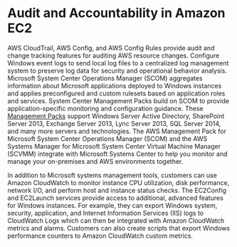 # Audit and Accountability in Amazon EC2<a name="audit-accountabilityt"></a>

AWS CloudTrail, AWS Config, and AWS Config Rules provide audit and change tracking features for auditing AWS resource changes\. Configure Windows event logs to send local log files to a centralized log management system to preserve log data for security and operational behavior analysis\. Microsoft System Center Operations Manager \(SCOM\) aggregates information about Microsoft applications deployed to Windows instances and applies preconfigured and custom rulesets based on application roles and services\. System Center Management Packs build on SCOM to provide application\-specific monitoring and configuration guidance\. These [Management Packs](http://social.technet.microsoft.com/wiki/contents/articles/16174.microsoft-management-packs.aspx) support Windows Server Active Directory, SharePoint Server 2013, Exchange Server 2013, Lync Server 2013, SQL Server 2014, and many more servers and technologies\. The AWS Management Pack for Microsoft System Center Operations Manager \(SCOM\) and the AWS Systems Manager for Microsoft System Center Virtual Machine Manager \(SCVMM\) integrate with Microsoft Systems Center to help you monitor and manage your on\-premises and AWS environments together\.

In addition to Microsoft systems management tools, customers can use Amazon CloudWatch to monitor instance CPU utilization, disk performance, network I/O, and perform host and instance status checks\. The EC2Config and EC2Launch services provide access to additional, advanced features for Windows instances\. For example, they can export Windows system, security, application, and Internet Information Services \(IIS\) logs to CloudWatch Logs which can then be integrated with Amazon CloudWatch metrics and alarms\. Customers can also create scripts that export Windows performance counters to Amazon CloudWatch custom metrics\.